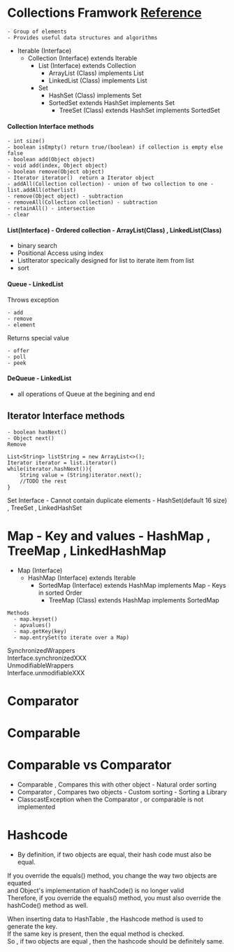 # Collections Framwork [Reference](https://www.novixys.com/blog/wp-content/uploads/2017/02/Collections-768x480.png)
    - Group of elements
    - Provides useful data structures and algorithms
 * Iterable (Interface)
   *  Collection (Interface) extends Iterable
      * List (Interface) extends Collection
        * ArrayList (Class) implements List
        * LinkedList (Class) implements List
      * Set
        * HashSet (Class) implements Set
        * SortedSet extends HashSet implements Set
          * TreeSet (Class) extends HashSet implements SortedSet
#### Collection Interface methods
```
- int size() 
- boolean isEmpty() return true/(boolean) if collection is empty else false 
- boolean add(Object object)
- void add(index, Object object)
- boolean remove(Object object)
- Iterator iterator()  return a Iterator object 
- addAll(Collection collection) - union of two collection to one - list.addAll(otherlist)
- remove(Object object) - subtraction
- removeAll(Collection collection) - subtraction
- retainAll() - intersection
- clear
```
#### List(Interface) - Ordered collection - ArrayList(Class) , LinkedList(Class)
- binary search
- Positional Access using index
- ListIterator specically designed for list to iterate item from list 
- sort
#### Queue - LinkedList
Throws exception
``` 
- add
- remove
- element
```
Returns special value
```
- offer
- poll
- peek
```
#### DeQueue - LinkedList
- all operations of Queue at the begining and end
## Iterator Interface methods
```
- boolean hasNext() 
- Object next()
Remove

List<String> listString = new ArrayList<>();
Iterator iterator = list.iterator()
while(iterator.hashNext()){
    String value = (String)iterator.next();
    //TODO the rest
}
```    
Set Interface - Cannot contain duplicate elements - HashSet(default 16 size) , TreeSet , LinkedHashSet

# Map - Key and values - HashMap , TreeMap , LinkedHashMap
* Map (Interface)
  * HashMap (Interface) extends Iterable
    * SortedMap (Interface) extends HashMap implements Map - Keys in sorted Order
      * TreeMap (Class) extends HashMap implements SortedMap
```
Methods
  - map.keyset()
  - apvalues()
  - map.getKey(key)
  - map.entrySet(to iterate over a Map)
  ```
SynchronizedWrappers<br>
  Interface.synchronizedXXX<br>
UnmodifiableWrappers<br>
  Interface.unmodifiableXXX<br>
  
# Comparator 

# Comparable

# Comparable vs Comparator
- Comparable , Compares this with other object - Natural order sorting
- Comparator , Compares two objects - Custom sorting - Sorting a Library
- ClasscastException when the Comparator , or comparable is not implemented
# Hashcode
- By definition, if two objects are equal, their hash code must also be equal. 

If you override the equals() method, you change the way two objects are equated <br>
and Object's implementation of hashCode() is no longer valid <br>
Therefore, if you override the equals() method, you must also override the hashCode() method as well. <br>

When inserting data to HashTable , the Hashcode method is used to generate the key. <br>
If the same key is present, then the equal method is checked.<br>
So , if two objects are equal , then the hashcode should be definitely same.

